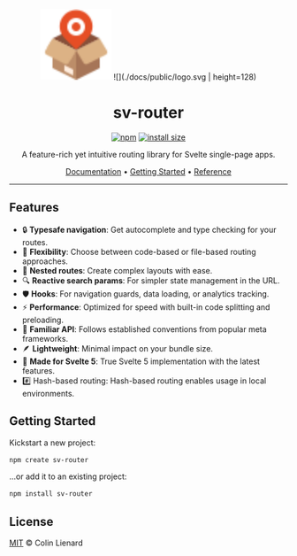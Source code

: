 <div align="center">

<img src="./docs/public/logo.svg" alt="" height="128px">
![](./docs/public/logo.svg | height=128)

# sv-router

[![npm](https://badgen.net/npm/v/sv-router)](https://www.npmjs.com/package/sv-router)
[![install size](https://packagephobia.com/badge?p=sv-router)](https://packagephobia.com/result?p=sv-router)

A feature-rich yet intuitive routing library for Svelte single-page apps.

[Documentation](https://sv-router.vercel.app/) • [Getting Started](https://sv-router.vercel.app/guide/getting-started) • [Reference](https://sv-router.vercel.app/reference)

</div>

---

## Features

- 🔒 **Typesafe navigation**: Get autocomplete and type checking for your routes.
- 🔄 **Flexibility**: Choose between code-based or file-based routing approaches.
- 🌿 **Nested routes**: Create complex layouts with ease.
- 🔍 **Reactive search params**: For simpler state management in the URL.
- 🛡️ **Hooks**: For navigation guards, data loading, or analytics tracking.
- ⚡ **Performance**: Optimized for speed with built-in code splitting and preloading.
- 🧩 **Familiar API**: Follows established conventions from popular meta frameworks.
- 🪶 **Lightweight**: Minimal impact on your bundle size.
- 🚀 **Made for Svelte 5**: True Svelte 5 implementation with the latest features.
- #️⃣ Hash-based routing: Hash-based routing enables usage in local environments.

## Getting Started

Kickstart a new project:

```bash
npm create sv-router
```

...or add it to an existing project:

```bash
npm install sv-router
```

## License

[MIT](./LICENSE) © Colin Lienard
